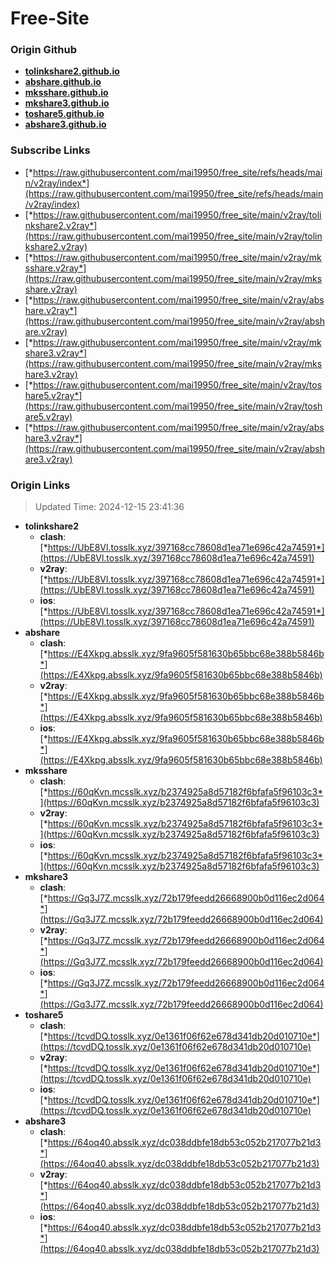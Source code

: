 # Free-Site

### Origin Github

- [**tolinkshare2.github.io**](https://github.com/tolinkshare2/tolinkshare2.github.io)
- [**abshare.github.io**](https://github.com/abshare/abshare.github.io)
- [**mksshare.github.io**](https://github.com/mksshare/mksshare.github.io)
- [**mkshare3.github.io**](https://github.com/mkshare3/mkshare3.github.io)
- [**toshare5.github.io**](https://github.com/toshare5/toshare5.github.io)
- [**abshare3.github.io**](https://github.com/abshare3/abshare3.github.io)

### Subscribe Links

- [*https://raw.githubusercontent.com/mai19950/free_site/refs/heads/main/v2ray/index*](https://raw.githubusercontent.com/mai19950/free_site/refs/heads/main/v2ray/index)
- [*https://raw.githubusercontent.com/mai19950/free_site/main/v2ray/tolinkshare2.v2ray*](https://raw.githubusercontent.com/mai19950/free_site/main/v2ray/tolinkshare2.v2ray)
- [*https://raw.githubusercontent.com/mai19950/free_site/main/v2ray/mksshare.v2ray*](https://raw.githubusercontent.com/mai19950/free_site/main/v2ray/mksshare.v2ray)
- [*https://raw.githubusercontent.com/mai19950/free_site/main/v2ray/abshare.v2ray*](https://raw.githubusercontent.com/mai19950/free_site/main/v2ray/abshare.v2ray)
- [*https://raw.githubusercontent.com/mai19950/free_site/main/v2ray/mkshare3.v2ray*](https://raw.githubusercontent.com/mai19950/free_site/main/v2ray/mkshare3.v2ray)
- [*https://raw.githubusercontent.com/mai19950/free_site/main/v2ray/toshare5.v2ray*](https://raw.githubusercontent.com/mai19950/free_site/main/v2ray/toshare5.v2ray)
- [*https://raw.githubusercontent.com/mai19950/free_site/main/v2ray/abshare3.v2ray*](https://raw.githubusercontent.com/mai19950/free_site/main/v2ray/abshare3.v2ray)

### Origin Links

> Updated Time: 2024-12-15 23:41:36

- **tolinkshare2**
  - **clash**: [*https://UbE8Vl.tosslk.xyz/397168cc78608d1ea71e696c42a74591*](https://UbE8Vl.tosslk.xyz/397168cc78608d1ea71e696c42a74591)
  - **v2ray**: [*https://UbE8Vl.tosslk.xyz/397168cc78608d1ea71e696c42a74591*](https://UbE8Vl.tosslk.xyz/397168cc78608d1ea71e696c42a74591)
  - **ios**: [*https://UbE8Vl.tosslk.xyz/397168cc78608d1ea71e696c42a74591*](https://UbE8Vl.tosslk.xyz/397168cc78608d1ea71e696c42a74591)
- **abshare**
  - **clash**: [*https://E4Xkpg.absslk.xyz/9fa9605f581630b65bbc68e388b5846b*](https://E4Xkpg.absslk.xyz/9fa9605f581630b65bbc68e388b5846b)
  - **v2ray**: [*https://E4Xkpg.absslk.xyz/9fa9605f581630b65bbc68e388b5846b*](https://E4Xkpg.absslk.xyz/9fa9605f581630b65bbc68e388b5846b)
  - **ios**: [*https://E4Xkpg.absslk.xyz/9fa9605f581630b65bbc68e388b5846b*](https://E4Xkpg.absslk.xyz/9fa9605f581630b65bbc68e388b5846b)
- **mksshare**
  - **clash**: [*https://60qKvn.mcsslk.xyz/b2374925a8d57182f6bfafa5f96103c3*](https://60qKvn.mcsslk.xyz/b2374925a8d57182f6bfafa5f96103c3)
  - **v2ray**: [*https://60qKvn.mcsslk.xyz/b2374925a8d57182f6bfafa5f96103c3*](https://60qKvn.mcsslk.xyz/b2374925a8d57182f6bfafa5f96103c3)
  - **ios**: [*https://60qKvn.mcsslk.xyz/b2374925a8d57182f6bfafa5f96103c3*](https://60qKvn.mcsslk.xyz/b2374925a8d57182f6bfafa5f96103c3)
- **mkshare3**
  - **clash**: [*https://Gq3J7Z.mcsslk.xyz/72b179feedd26668900b0d116ec2d064*](https://Gq3J7Z.mcsslk.xyz/72b179feedd26668900b0d116ec2d064)
  - **v2ray**: [*https://Gq3J7Z.mcsslk.xyz/72b179feedd26668900b0d116ec2d064*](https://Gq3J7Z.mcsslk.xyz/72b179feedd26668900b0d116ec2d064)
  - **ios**: [*https://Gq3J7Z.mcsslk.xyz/72b179feedd26668900b0d116ec2d064*](https://Gq3J7Z.mcsslk.xyz/72b179feedd26668900b0d116ec2d064)
- **toshare5**
  - **clash**: [*https://tcvdDQ.tosslk.xyz/0e1361f06f62e678d341db20d010710e*](https://tcvdDQ.tosslk.xyz/0e1361f06f62e678d341db20d010710e)
  - **v2ray**: [*https://tcvdDQ.tosslk.xyz/0e1361f06f62e678d341db20d010710e*](https://tcvdDQ.tosslk.xyz/0e1361f06f62e678d341db20d010710e)
  - **ios**: [*https://tcvdDQ.tosslk.xyz/0e1361f06f62e678d341db20d010710e*](https://tcvdDQ.tosslk.xyz/0e1361f06f62e678d341db20d010710e)
- **abshare3**
  - **clash**: [*https://64oq40.absslk.xyz/dc038ddbfe18db53c052b217077b21d3*](https://64oq40.absslk.xyz/dc038ddbfe18db53c052b217077b21d3)
  - **v2ray**: [*https://64oq40.absslk.xyz/dc038ddbfe18db53c052b217077b21d3*](https://64oq40.absslk.xyz/dc038ddbfe18db53c052b217077b21d3)
  - **ios**: [*https://64oq40.absslk.xyz/dc038ddbfe18db53c052b217077b21d3*](https://64oq40.absslk.xyz/dc038ddbfe18db53c052b217077b21d3)
